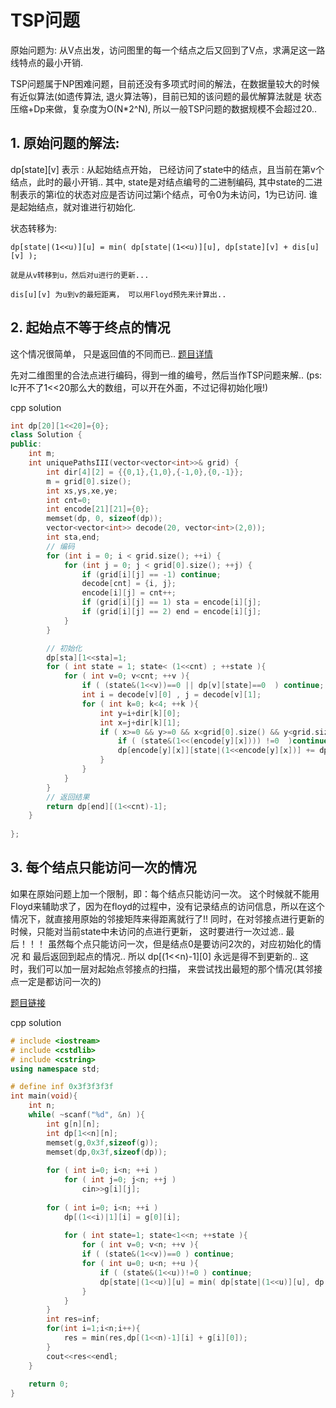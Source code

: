 # TSP问题

原始问题为: 从V点出发，访问图里的每一个结点之后又回到了V点，求满足这一路线特点的最小开销.

TSP问题属于NP困难问题，目前还没有多项式时间的解法，在数据量较大的时候有近似算法(如遗传算法, 退火算法等)，目前已知的该问题的最优解算法就是 状态压缩+Dp来做，复杂度为O(N*2^N),
所以一般TSP问题的数据规模不会超过20.. 

## 1. 原始问题的解法:

dp[state][v] 表示 : 从起始结点开始， 已经访问了state中的结点，且当前在第v个结点，此时的最小开销..  其中, state是对结点编号的二进制编码, 其中state的二进制表示的第i位的状态对应是否访问过第i个结点，可令0为未访问，1为已访问.  谁是起始结点，就对谁进行初始化.

状态转移为:
    
    dp[state|(1<<u)][u] = min( dp[state|(1<<u)][u], dp[state][v] + dis[u][v] );

    就是从v转移到u，然后对u进行的更新... 
    
    dis[u][v] 为u到v的最短距离， 可以用Floyd预先来计算出.. 


## 2. 起始点不等于终点的情况

这个情况很简单， 只是返回值的不同而已.. [题目详情](https://leetcode-cn.com/classic/problems/unique-paths-iii/description/)

先对二维图里的合法点进行编码，得到一维的编号，然后当作TSP问题来解.. (ps: lc开不了1<<20那么大的数组，可以开在外面，不过记得初始化哦!)

cpp solution
```cpp
int dp[20][1<<20]={0};
class Solution {
public:
    int m;
    int uniquePathsIII(vector<vector<int>>& grid) {
        int dir[4][2] = {{0,1},{1,0},{-1,0},{0,-1}};
        m = grid[0].size();
        int xs,ys,xe,ye;
        int cnt=0;
        int encode[21][21]={0};
        memset(dp, 0, sizeof(dp));
        vector<vector<int>> decode(20, vector<int>(2,0));
        int sta,end;
        // 编码
        for (int i = 0; i < grid.size(); ++i) {
            for (int j = 0; j < grid[0].size(); ++j) {
                if (grid[i][j] == -1) continue;
                decode[cnt] = {i, j};
                encode[i][j] = cnt++;
                if (grid[i][j] == 1) sta = encode[i][j];
                if (grid[i][j] == 2) end = encode[i][j];
            }
        }

        // 初始化
        dp[sta][1<<sta]=1;
        for ( int state = 1; state< (1<<cnt) ; ++state ){
            for ( int v=0; v<cnt; ++v ){
                if ( (state&(1<<v))==0 || dp[v][state]==0  ) continue;
                int i = decode[v][0] , j = decode[v][1];
                for ( int k=0; k<4; ++k ){
                    int y=i+dir[k][0];
                    int x=j+dir[k][1];    
                    if ( x>=0 && y>=0 && x<grid[0].size() && y<grid.size() && grid[y][x]!=-1 ){
                        if ( (state&(1<<(encode[y][x]))) !=0  )continue;
                        dp[encode[y][x]][state|(1<<encode[y][x])] += dp[v][state];
                    }
                }
            }
        }
        // 返回结果
        return dp[end][(1<<cnt)-1];
    }
    
};
```


## 3. 每个结点只能访问一次的情况

如果在原始问题上加一个限制，即：每个结点只能访问一次。 这个时候就不能用Floyd来辅助求了，因为在floyd的过程中，没有记录结点的访问信息，所以在这个情况下，就直接用原始的邻接矩阵来得距离就行了!!   同时，在对邻接点进行更新的时候，只能对当前state中未访问的点进行更新， 这时要进行一次过滤..  最后！！！ 虽然每个点只能访问一次，但是结点0是要访问2次的，对应初始化的情况 和 最后返回到起点的情况.. 所以 dp[(1<<n)-1][0] 永远是得不到更新的.. 这时，我们可以加一层对起始点邻接点的扫描， 来尝试找出最短的那个情况(其邻接点一定是都访问一次的)

[题目链接](https://www.nowcoder.com/questionTerminal/3d1adf0f16474c90b27a9954b71d125d)

cpp solution
```cpp
# include <iostream>
# include <cstdlib>
# include <cstring>
using namespace std;

# define inf 0x3f3f3f3f
int main(void){
    int n;
    while( ~scanf("%d", &n) ){
        int g[n][n];
        int dp[1<<n][n];
        memset(g,0x3f,sizeof(g));
        memset(dp,0x3f,sizeof(dp));
        
        for ( int i=0; i<n; ++i )
            for ( int j=0; j<n; ++j )
                cin>>g[i][j];
        
        for ( int i=0; i<n; ++i )
            dp[(1<<i)|1][i] = g[0][i];
        
            for ( int state=1; state<1<<n; ++state ){
                for ( int v=0; v<n; ++v ){
                if ( (state&(1<<v))==0 ) continue;
                for ( int u=0; u<n; ++u ){
                    if ( (state&(1<<u))!=0 ) continue;
                    dp[state|(1<<u)][u] = min( dp[state|(1<<u)][u], dp[state][v]+g[v][u] );                 
                }
            }
        }
        int res=inf;
        for(int i=1;i<n;i++){
            res = min(res,dp[(1<<n)-1][i] + g[i][0]);
        }
        cout<<res<<endl;
    }
    
    return 0;
}
```
